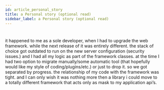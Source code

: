```yaml
---
id: article_personal_story
title: a Personal story (optional read)
sidebar_label: a Personal story (optional read)
---
```

# 
it happened to me as a sole developer, when I had to upgrade the web framework. while the next release of it was entirely different.
the stack of choice got outdated to run on the new server configuration (security issues.) and I had all my logic as part of the framework classes.
at the time I had two option to migrate manually/some automatic tool (that hopefully would like my style of coding/plugins/etc.) or just to drop it.
so we got separated by progress.
the relationship of my code with the framework was tight. and I can only wish it was nothing more then a library i could move to a totally different framework that acts only as mask to my application api’s.
